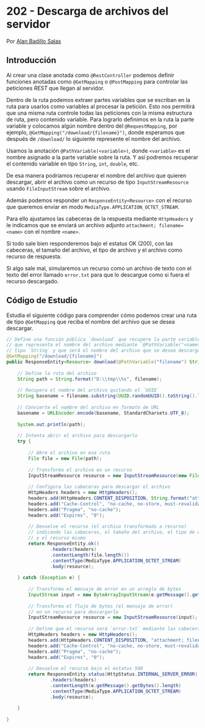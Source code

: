# 202 - Descarga de archivos del servidor

Por [Alan Badillo Salas](mailto:alan@nomadacode.com)

## Introducción

Al crear una clase anotada como `@RestController` podemos definir funciones anotadas como `@GetMapping` o `@PostMapping` para controlar las peticiones *REST* que llegan al servidor.

Dentro de la ruta podemos extraer partes variables que se escriban en la ruta para usarlos como variables al procesar la petición. Esto nos permitirá que una misma ruta controle todas las peticiones con la misma estructura de ruta, pero contenido variable. Para lograrlo definimos en la ruta la parte variable y colocamos algún nombre dentro del `@RequestMapping`, por ejemplo, `@GetMapping("/download/{filename}")`, donde esperamos que después de `/download/` lo siguiente represente el nombre del archivo.  

Usamos la anotación `@PathVariable(<variable>)`, donde `<variable>` es el nombre asignado a la parte variable sobre la ruta. Y así podremos recuperar el contenido variable en tipo `String`, `int`, `double`, etc.

De esa manera podríamos recuperar el nombre del archivo que quieren descargar, abrir el archivo como un recurso de tipo `InputStreamResource` usando `FileInputStream` sobre el archivo.

Además podemos responder un `ResponseEntity<Resource>` con el recurso que queremos enviar en modo `MediaType.APPLICATION_OCTET_STREAM`.

Para ello ajustamos las cabeceras de la respuesta mediante `HttpHeaders` y le indicamos que se enviará un archivo adjunto `attachment; filename=<name>` con el nombre `<name>`.

Si todo sale bien responderemos bajo el estatus OK (200), con las cabeceras, el tamaño del archivo, el tipo de archivo y el archivo como recurso de respuesta.

Si algo sale mal, simularemos un recurso como un archivo de texto con el texto del error llamado `error.txt` para que lo descargue como si fuera el recurso descargado.

## Código de Estudio

Estudia el siguiente código para comprender cómo podemos crear una ruta de tipo `@GetMapping` que reciba el nombre del archivo que se desea descargar.

```java
// Define una función pública `download` que recupere la parte variable en la ruta
// que representa el nombre del archivo mediante `@PathVariable("<name>")` de
// tipo `String` y que será el nombre del archivo que se desea descargar.
@GetMapping("/download/{filename}")
public ResponseEntity<Resource> download(@PathVariable("filename") String filename) {
    
    // Define la ruta del archivo
    String path = String.format("D:\\tmp\\%s", filename);
    
    // Recupera el nombre del archivo quitando el `UUID`
    String basename = filename.substring(UUID.randomUUID().toString().length() + 1);
    
    // Convierte el nombre del archivo en formato de URL
    basename = URLEncoder.encode(basename, StandardCharsets.UTF_8);
    
    System.out.println(path);
    
    // Intenta abrir el archivo para descargarlo
    try {
        
        // Abre el archivo en esa ruta
        File file = new File(path);
        
        // Transforma el archivo en un recurso
        InputStreamResource resource = new InputStreamResource(new FileInputStream(file));
        
        // Configura las cabeceras para descargar el archivo
        HttpHeaders headers = new HttpHeaders();
        headers.add(HttpHeaders.CONTENT_DISPOSITION, String.format("attachment; filename=%s", basename));
        headers.add("Cache-Control", "no-cache, no-store, must-revalidate");
        headers.add("Pragma", "no-cache");
        headers.add("Expires", "0");
        
        // Devuelve el recurso (el archivo transformado a recurso)
        // indicando las cabeceras, el tamaño del archivo, el tipo de contenido
        // y el recurso mismo
        return ResponseEntity.ok()
                .headers(headers)
                .contentLength(file.length())
                .contentType(MediaType.APPLICATION_OCTET_STREAM)
                .body(resource);
                
    } catch (Exception e) {
        
        // Transforma el mensaje de error en un arreglo de bytes
        InputStream input = new ByteArrayInputStream(e.getMessage().getBytes());
        
        // Transforma el flujo de bytes (el mensaje de error)
        // en un recurso para descargarlo
        InputStreamResource resource = new InputStreamResource(input);
        
        // Define que el recurso será `error.txt` mediante las cabeceras
        HttpHeaders headers = new HttpHeaders();
        headers.add(HttpHeaders.CONTENT_DISPOSITION, "attachment; filename=error.txt");
        headers.add("Cache-Control", "no-cache, no-store, must-revalidate");
        headers.add("Pragma", "no-cache");
        headers.add("Expires", "0");
        
        // Devuelve el recurso bajo el estatus 500
        return ResponseEntity.status(HttpStatus.INTERNAL_SERVER_ERROR)
                .headers(headers)
                .contentLength(e.getMessage().getBytes().length)
                .contentType(MediaType.APPLICATION_OCTET_STREAM)
                .body(resource);
        
    }
        
}
```

